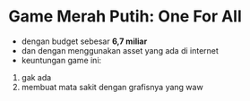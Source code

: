 # Game Merah Putih: One For All

 - dengan budget sebesar **6,7 miliar**  
 - dan dengan menggunakan asset yang ada di internet
 - keuntungan game ini:
1. gak ada
2. membuat mata sakit dengan grafisnya yang waw
